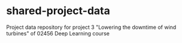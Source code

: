 # shared-project-data
Project data repository for project 3 "Lowering the downtime of wind turbines" of 02456 Deep Learning course 
